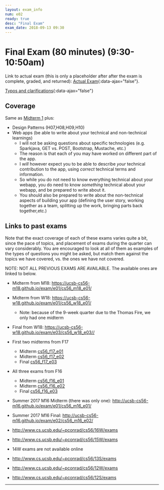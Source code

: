 ```yaml
---
layout: exam_info
num: e02
ready: true
desc: "Final Exam"
exam_date: 2018-09-13 09:30
---
```



<div style="display:none;">  http://ucsb-cs56-m18.github.io/exam/e02
</div>

# Final Exam (80 minutes) (9:30-10:50am)

Link to actual exam (this is only a placeholder after after the exam is complete, graded,
and returned): [Actual Exam](cs56_m18_e02/){:data-ajax="false"}.

[Typos and clarifications](typos){:data-ajax="false"}


## Coverage

Same as [Midterm 1](/exam/e01) plus:
* Design Patterns (H07,H08,H09,H10)
* Web apps (be able to write about your technical and non-technical learnings)
   * I will not be asking questions about specific technologies (e.g. Sparkjava, GET vs. POST, Bootstrap, Mustache, etc.)
   * The reason is that each of you may have worked on different part of the app.
   * I *will* however expect you to be able to describe *your* technical contribution to the app, using
      *correct* technical terms and information.  
   * So while you do not need to know everything technical about your webapp, you do need to know *something* technical about your webapp, and be prepared to write about it.
   * You should also be prepared to write about the non-technical aspects of building your app (defining the user story, working together as a team, splitting up the work, bringing parts back together,etc.)
   
   
      
    
## Links to past exams

Note that the exact coverage of each of these exams varies quite a bit, since the pace of topics, and placement of exams during the quarter can vary considerably.  You are encouraged to look at all of them as examples of the types of questions you might be asked, but
match them against the topics we have covered, vs. the ones we have not covered.

NOTE: NOT ALL PREVIOUS EXAMS ARE AVAILABLE.    The available ones are linked to below.

* Midterm from M18: <https://ucsb-cs56-m18.github.io/exam/e01/cs56_m18_e01/>
* Midterm from W18: <https://ucsb-cs56-w18.github.io/exam/e01/cs56_w18_e01/>
   * Note: because of the 9-week quarter due to the Thomas Fire, we only had one midterm
* Final from W18: <https://ucsb-cs56-w18.github.io/exam/e03/cs56_w18_e03//>

* First two midterms from F17
    * Midterm [cs56_f17_e01](http://ucsb-cs56-f17.github.io/exam/e01/cs56_f17_e01/)
    * Midterm [cs56_f17_e02](http://ucsb-cs56-f17.github.io/exam/e02/cs56_f17_e02/)
    * Final [cs56_f17_e03](http://ucsb-cs56-f17.github.io/exam/e03/cs56_f17_e03/)	
* All three exams from F16
    * Midterm [cs56_f16_e01](http://ucsb-cs56-f16.github.io/exam/e01/cs56_f16_e01/)
    * Midterm [cs56_f16_e02](http://ucsb-cs56-f16.github.io/exam/e02/cs56_f16_e02/)
    * Final [cs56_f16_e03](http://ucsb-cs56-f16.github.io/exam/e03/cs56_f16_e03/)
* Summer 2017 M16 Midterm (there was only one): <http://ucsb-cs56-m16.github.io/exam/e01/cs56_m16_e01/>
* Summer 2017 M16 Final: <http://ucsb-cs56-m16.github.io/exam/e02/cs56_m16_e02/>
* <http://www.cs.ucsb.edu/~pconrad/cs56/16W/exams> 
* <http://www.cs.ucsb.edu/~pconrad/cs56/15W/exams>
* 14W exams are not available online
* <http://www.cs.ucsb.edu/~pconrad/cs56/13S/exams>
* <http://www.cs.ucsb.edu/~pconrad/cs56/12W/exams>
* <http://www.cs.ucsb.edu/~pconrad/cs56/12S/exams>
---

<div style="display:none;">  http://ucsb-cs56-m18.github.io/exam/e02 </div>
